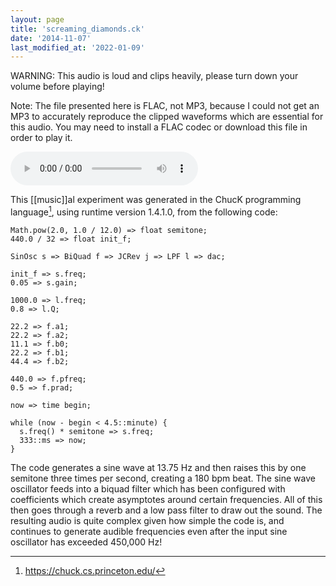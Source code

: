 ```yaml
---
layout: page
title: 'screaming_diamonds.ck'
date: '2014-11-07'
last_modified_at: '2022-01-09'
---
```


WARNING: This audio is loud and clips heavily, please turn down your volume before playing!

Note: The file presented here is FLAC, not MP3, because I could not get an MP3 to accurately reproduce the clipped waveforms which are essential for this audio. You may need to install a FLAC codec or download this file in order to play it.

<audio controls="controls" src="/assets/audio/screaming_diamonds.ck.flac"></audio>

This [[music]]al experiment was generated in the ChucK programming language[^chuck], using runtime version 1.4.1.0, from the following code:

```
Math.pow(2.0, 1.0 / 12.0) => float semitone;
440.0 / 32 => float init_f;

SinOsc s => BiQuad f => JCRev j => LPF l => dac;

init_f => s.freq;
0.05 => s.gain;

1000.0 => l.freq;
0.8 => l.Q;

22.2 => f.a1;
22.2 => f.a2;
11.1 => f.b0;
22.2 => f.b1;
44.4 => f.b2;

440.0 => f.pfreq;
0.5 => f.prad;

now => time begin;

while (now - begin < 4.5::minute) {
  s.freq() * semitone => s.freq;
  333::ms => now;
}
```

The code generates a sine wave at 13.75 Hz and then raises this by one semitone three times per second, creating a 180 bpm beat. The sine wave oscillator feeds into a biquad filter which has been configured with coefficients which create asymptotes around certain frequencies. All of this then goes through a reverb and a low pass filter to draw out the sound. The resulting audio is quite complex given how simple the code is, and continues to generate audible frequencies even after the input sine oscillator has exceeded 450,000 Hz!

[^chuck]: <https://chuck.cs.princeton.edu/>
